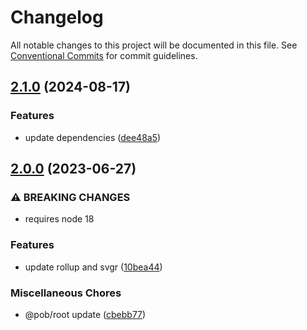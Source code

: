 # Changelog

All notable changes to this project will be documented in this file.
See [Conventional Commits](https://conventionalcommits.org) for commit guidelines.

## [2.1.0](https://github.com/christophehurpeau/rollup-plugin-svgr/compare/v2.0.0...v2.1.0) (2024-08-17)

### Features

* update dependencies ([dee48a5](https://github.com/christophehurpeau/rollup-plugin-svgr/commit/dee48a5524035bee6fb0df78faedbd8b3c1090d3))

## [2.0.0](https://github.com/christophehurpeau/rollup-plugin-svgr/compare/v1.0.0...v2.0.0) (2023-06-27)


### ⚠ BREAKING CHANGES

* requires node 18

### Features

* update rollup and svgr ([10bea44](https://github.com/christophehurpeau/rollup-plugin-svgr/commit/10bea44c1c35d4be7dc98aec915fa1becad1a937))


### Miscellaneous Chores

* @pob/root update ([cbebb77](https://github.com/christophehurpeau/rollup-plugin-svgr/commit/cbebb77fbb90acebe755b304eadecb5354a3429d))
